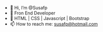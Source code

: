 - 👋 Hi, I’m @Susafp
- 👀 Fron End Developer 
- 🌱 HTML | CSS | Javascript | Bootstrap 
- 📫 How to reach me: susafp@hotmail.com

<!---
Susafp/Susafp is a ✨ special ✨ repository because its `README.md` (this file) appears on your GitHub profile.
You can click the Preview link to take a look at your changes.
--->

